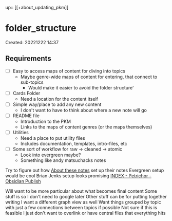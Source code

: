 up:: [[+about_updating_pkm]]

# folder_structure

Created: 20221222 14:37

## Requirements

- [ ] Easy to access maps of content for diving into topics
	- Maybe genre-wide maps of content for entering, that connect to sub-topics
		- Would make it easier to avoid the folder structure'
- [ ] Cards Folder
	- Need a location for the content itself
- [ ] Simple way/place to add any new content
	- I don't want to have to think about where a new note will go
- [ ] README file
	- Introduction to the PKM
	- Links to the maps of content genres (or the maps themselves)
- [ ] Utilities
	- Need a place to put utility files
	- Includes documentation, templates, intro-files, etc
- [ ] Some sort of workflow for raw -> cleaned -> atomic
	- Look into evergreen maybe?
	- Something like andy matsuchacks notes

Try to figure out how [About these notes](https://notes.andymatuschak.org/About_these_notes) set up their notes
	Evergreen setup would be cool
	Brian Jenks setup looks promising [INDEX - Petrichor - Obsidian Publish](https://publish.obsidian.md/bryan-jenks/Z/INDEX)

Will want to be more particular about what becomes final content
	Some stuff is so I don't need to google later
	Other stuff can be for putting together writing
I want a different graph view as well
	Want things grouped by topic with just a few connections between topics if possible
		Not sure if this is feasible
		I just don't want to overlink or have central files that everything hits
